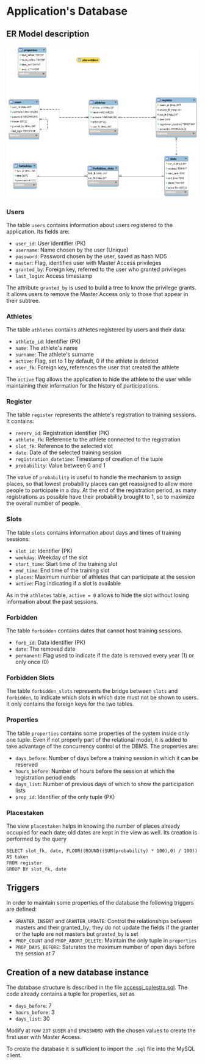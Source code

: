 # Application's Database

## ER Model description
![ER Model](../images/er_model.png)

### Users
The table `users` contains information about users registered to the application. Its fields are: 
* `user_id`: User identifier (PK)
* `username`: Name chosen by the user (Unique)
* `password`: Password chosen by the user, saved as hash MD5
* `master`: Flag, identifies user with Master Access privileges
* `granted_by`: Foreign key, referred to the user who granted privileges
* `last_login`: Access timestamp

The attribute `granted_by` is used to build a tree to know the privilege grants. It allows users to remove the Master Access only to those that appear in their subtree.

### Athletes
The table `athletes` contains athletes registered by users and their data:
* `athlete_id`: Identifier (PK)
* `name`: The athlete's name
* `surname`: The athlete's surname
* `active`: Flag, set to 1 by default, 0 if the athlete is deleted
* `user_fk`: Foreign key, references the user that created the athlete

The `active` flag allows the application to hide the athlete to the user while maintaining their information for the history of participations.

### Register
The table `register` represents the athlete's registration to training sessions. It contains:
* `reserv_id`: Registration identifier (PK)
* `athlete_fk`: Reference to the athlete connected to the registration 
* `slot_fk`: Reference to the selected slot
* `date`: Date of the selected training session
* `registration_datetime`: Timestamp of creation of the tuple
* `probability`: Value between 0 and 1

The value of `probability` is useful to handle the mechanism to assign places, so that lowest probability places can get reassigned to allow more people to participate in a day. At the end of the registration period, as many registrations as possible have their probability brought to 1, so to maximize the overall number of people. 

### Slots
The table `slots` contains information about days and times of training sessions:
* `slot_id`: Identifier (PK)
* `weekday`: Weekday of the slot
* `start_time`: Start time of the training slot
* `end_time`: End time of the training slot
* `places`: Maximum number of athletes that can participate at the session
* `active`: Flag indicating if a slot is available

As in the `athletes` table, `active = 0` allows to hide the slot without losing information about the past sessions.

### Forbidden
The table `forbidden` contains dates that cannot host training sessions.
* `forb_id`: Data identifier (PK)
* `date`: The removed date
* `permanent`: Flag used to indicate if the date is removed every year (1) or only once (0)

### Forbidden Slots
The table `forbidden_slots` represents the bridge between `slots` and `forbidden`, to indicate which slots in which date must not be shown to users. It only contains the foreign keys for the two tables.

### Properties
The table `properties` contains some properties of the system inside only one tuple. Even if not properly part of the relational model, it is added to take advantage of the concurrency control of the DBMS. The properties are:
* `days_before`: Number of days before a training session in which it can be reserved
* `hours_before`: Number of hours before the session at which the registration period ends
* `days_list`: Number of previous days of which to show the participation lists
* `prop_id`: Identifier of the only tuple (PK)

### Placestaken
The view `placestaken` helps in knowing the number of places already occupied for each date; old dates are kept in the view as well. Its creation is performed by the query
```
SELECT slot_fk, date, FLOOR((ROUND((SUM(probability) * 100),0) / 100)) AS taken 
FROM register 
GROUP BY slot_fk, date
```

## Triggers
In order to maintain some properties of the database the following triggers are defined:
* `GRANTER_INSERT` and `GRANTER_UPDATE`: Control the relationships between masters and their granted_by; they do not update the fields if the granter or the tuple are not masters but `granted_by` is set
* `PROP_COUNT` and `PROP_ABORT_DELETE`: Maintain the only tuple in `properties`
* `PROP_DAYS_BEFORE`: Saturates the maximum number of open days before the session at 7

## Creation of a new database instance
The database structure is described in the file [accessi_palestra.sql](accessi_palestra.sql). The code already contains a tuple for properties, set as
* `days_before`: 7
* `hours_before`: 3
* `days_list`: 30

Modify at row `237` `$USER` and `$PASSWORD` with the chosen values to create the first user with Master Access.  

To create the database it is sufficient to import the `.sql` file into the MySQL client.